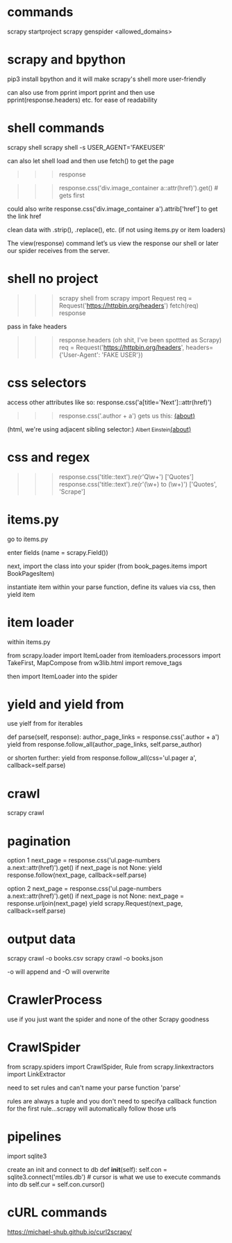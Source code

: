 # commands
scrapy startproject <projectname>
scrapy genspider <spider name> <allowed_domains>


# scrapy and bpython
pip3 install bpython and it will make scrapy's shell more user-friendly

can also use from pprint import pprint and then use pprint(response.headers) etc. for ease of readability


# shell commands
scrapy shell <url you want to look at>
scrapy shell -s USER_AGENT='FAKEUSER' <url>

can also let shell load and then use fetch(<url>) to get the page

>>> response

>>> response.css('div.image_container a::attr(href)').get() # gets first

could also write response.css('div.image_container a').attrib['href'] to get the link href

clean data with .strip(), .replace(), etc. (if not using items.py or item loaders)

The view(response) command let’s us view the response our shell or later our spider receives from the server.


# shell no project
>>> scrapy shell
>>> from scrapy import Request
>>> req = Request('https://httpbin.org/headers')
>>> fetch(req)
>>> response

pass in fake headers
>>> response.headers (oh shit, I've been spottted as Scrapy)
>>> req = Request('https://httpbin.org/headers', headers={'User-Agent': 'FAKE USER'})


# css selectors
access other attributes like so: response.css('a[title='Next']::attr(href)')

>>> response.css('.author + a') gets us this:
<a href="/author/Albert-Einstein">(about)</a>

(html, we're using adjacent sibling selector:)
<small class='author' itemprop='author'>Albert Einstein</small><a href="/author/Albert-Einstein">(about)</a>


# css and regex
>>> response.css('title::text').re(r'Q\w+')
['Quotes']
>>> response.css('title::text').re(r'(\w+) to (\w+)')
['Quotes', 'Scrape']


# items.py
go to items.py

enter fields (name = scrapy.Field())

next, import the class into your spider
(from book_pages.items import BookPagesItem)

instantiate item within your parse function, define its values via css, then yield item


# item loader
within items.py

from scrapy.loader import ItemLoader
from itemloaders.processors import TakeFirst, MapCompose
from w3lib.html import remove_tags

then import ItemLoader into the spider


# yield and yield from
use yielf from for iterables

def parse(self, response):
        author_page_links = response.css('.author + a')
        yield from response.follow_all(author_page_links, self.parse_author)

or shorten further:
yield from response.follow_all(css='ul.pager a', callback=self.parse)


# crawl
scrapy crawl <name>


# pagination
option 1
next_page = response.css('ul.page-numbers a.next::attr(href)').get()
    if next_page is not None:
        yield response.follow(next_page, callback=self.parse)


option 2
next_page = response.css('ul.page-numbers a.next::attr(href)').get()
    if next_page is not None:
        next_page = response.urljoin(next_page)
        yield scrapy.Request(next_page, callback=self.parse)


# output data
scrapy crawl <name> -o books.csv
scrapy crawl <name> -o books.json

-o will append and -O will overwrite


# CrawlerProcess
use if you just want the spider and none of the other Scrapy goodness


# CrawlSpider
from scrapy.spiders import CrawlSpider, Rule
from scrapy.linkextractors import LinkExtractor

need to set rules and can't name your parse function 'parse'

rules are always a tuple and you don't need to specifya callback function for the first rule...scrapy will automatically follow those urls


# pipelines
import sqlite3

create an init and connect to db 
def __init__(self):
    self.con = sqlite3.connect('mtiles.db') 
    # cursor is what we use to execute commands into db
    self.cur = self.con.cursor()


# cURL commands
https://michael-shub.github.io/curl2scrapy/